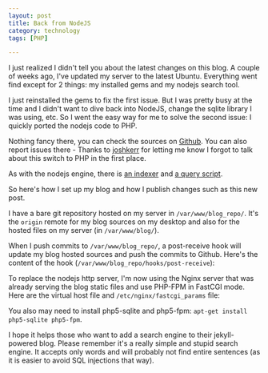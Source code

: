```yaml
---
layout: post
title: Back from NodeJS
category: technology
tags: [PHP]

---
```

I just realized I didn't tell you about the latest changes on this blog. A couple of weeks ago, I've updated my server to the latest Ubuntu.
Everything went find except for 2 things: my installed gems and my nodejs search tool.

I just reinstalled the gems to fix the first issue. But I was pretty busy at the time and I didn't want to dive back into NodeJS, change the sqlite library I was using, etc. So I went the easy way for me to solve the second issue: I quickly ported the nodejs code to PHP.

Nothing fancy there, you can check the sources on [Github](https://github.com/simonjodet/blog/). You can also report issues there - Thanks to [joshkerr](https://github.com/simonjodet/blog/issues/1) for letting me know I forgot to talk about this switch to PHP in the first place.

As with the nodejs engine, there is [an indexer](https://github.com/simonjodet/blog/blob/master/search_indexer/search_indexer.php) and [a query script](https://github.com/simonjodet/blog/blob/master/search/search.php).

So here's how I set up my blog and how I publish changes such as this new post.

I have a bare git repository hosted on my server in `/var/www/blog_repo/`. It's the `origin` remote for my blog sources on my desktop and also for the hosted files on my server (in `/var/www/blog/`).

When I push commits to `/var/www/blog_repo/`, a post-receive hook will update my blog hosted sources and push the commits to Github.
Here's the content of the hook (`/var/www/blog_repo/hooks/post-receive`):
<script src="https://gist.github.com/2988870.js"> </script>

To replace the nodejs http server, I'm now using the Nginx server that was already serving the blog static files and use PHP-FPM in FastCGI mode.
Here are the virtual host file and `/etc/nginx/fastcgi_params` file:
<script src="https://gist.github.com/2988891.js"> </script>

You also may need to install php5-sqlite and php5-fpm: `apt-get install php5-sqlite php5-fpm`.

I hope it helps those who want to add a search engine to their jekyll-powered blog. Please remember it's a really simple and stupid search engine. It accepts only words and will probably not find entire sentences (as it is easier to avoid SQL injections that way).